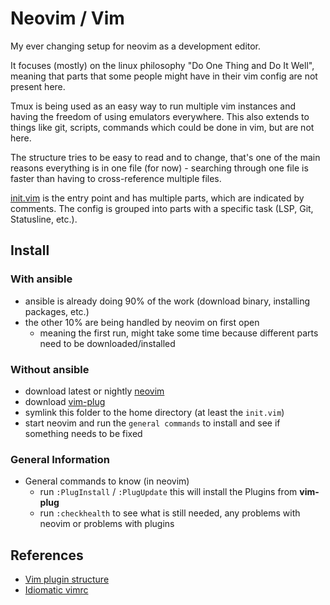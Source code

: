 # Neovim / Vim

My ever changing setup for neovim as a development editor.

It focuses (mostly) on the linux philosophy "Do One Thing and Do It Well", meaning that parts that some people might have in their vim config are not present here.

Tmux is being used as an easy way to run multiple vim instances and having the freedom of using emulators everywhere. This also extends to things like git, scripts, commands which could be done in vim, but are not here.

The structure tries to be easy to read and to change, that's one of the main reasons everything is in one file (for now) - searching through one file is faster than having to cross-reference multiple files.

[init.vim](./init.vim) is the entry point and has multiple parts, which are indicated by comments. The config is grouped into parts with a specific task (LSP, Git, Statusline, etc.).


## Install

### With ansible

- ansible is already doing 90% of the work (download binary, installing packages, etc.)
- the other 10% are being handled by neovim on first open
  - meaning the first run, might take some time because different parts need to be downloaded/installed


### Without ansible

- download latest or nightly [neovim](https://github.com/neovim/neovim)
- download [vim-plug](https://github.com/junegunn/vim-plug)
- symlink this folder to the home directory (at least the `init.vim`)
- start neovim and run the `general commands` to install and see if something needs to be fixed


### General Information

- General commands to know (in neovim)
  - run `:PlugInstall` / `:PlugUpdate` this will install the Plugins from **vim-plug**
  - run `:checkhealth` to see what is still needed, any problems with neovim or problems with plugins


## References

- [Vim plugin structure](https://learnvimscriptthehardway.stevelosh.com/chapters/42.html)
- [Idiomatic vimrc](https://github.com/romainl/idiomatic-vimrc)
